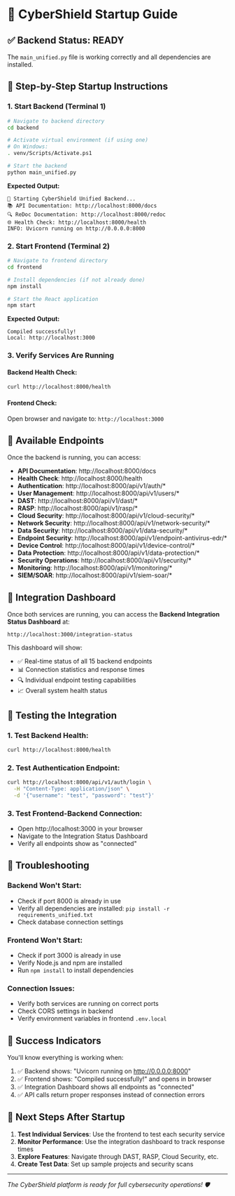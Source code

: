 # 🚀 CyberShield Startup Guide

## ✅ **Backend Status: READY**
The `main_unified.py` file is working correctly and all dependencies are installed.

## 🎯 **Step-by-Step Startup Instructions**

### **1. Start Backend (Terminal 1)**
```bash
# Navigate to backend directory
cd backend

# Activate virtual environment (if using one)
# On Windows:
. venv/Scripts/Activate.ps1

# Start the backend
python main_unified.py
```

**Expected Output:**
```
🚀 Starting CyberShield Unified Backend...
📚 API Documentation: http://localhost:8000/docs
🔍 ReDoc Documentation: http://localhost:8000/redoc
🌐 Health Check: http://localhost:8000/health
INFO: Uvicorn running on http://0.0.0.0:8000
```

### **2. Start Frontend (Terminal 2)**
```bash
# Navigate to frontend directory
cd frontend

# Install dependencies (if not already done)
npm install

# Start the React application
npm start
```

**Expected Output:**
```
Compiled successfully!
Local: http://localhost:3000
```

### **3. Verify Services Are Running**

#### **Backend Health Check:**
```bash
curl http://localhost:8000/health
```

#### **Frontend Check:**
Open browser and navigate to: `http://localhost:3000`

## 🔗 **Available Endpoints**

Once the backend is running, you can access:

- **API Documentation**: http://localhost:8000/docs
- **Health Check**: http://localhost:8000/health
- **Authentication**: http://localhost:8000/api/v1/auth/*
- **User Management**: http://localhost:8000/api/v1/users/*
- **DAST**: http://localhost:8000/api/v1/dast/*
- **RASP**: http://localhost:8000/api/v1/rasp/*
- **Cloud Security**: http://localhost:8000/api/v1/cloud-security/*
- **Network Security**: http://localhost:8000/api/v1/network-security/*
- **Data Security**: http://localhost:8000/api/v1/data-security/*
- **Endpoint Security**: http://localhost:8000/api/v1/endpoint-antivirus-edr/*
- **Device Control**: http://localhost:8000/api/v1/device-control/*
- **Data Protection**: http://localhost:8000/api/v1/data-protection/*
- **Security Operations**: http://localhost:8000/api/v1/security/*
- **Monitoring**: http://localhost:8000/api/v1/monitoring/*
- **SIEM/SOAR**: http://localhost:8000/api/v1/siem-soar/*

## 🎨 **Integration Dashboard**

Once both services are running, you can access the **Backend Integration Status Dashboard** at:

`http://localhost:3000/integration-status`

This dashboard will show:
- ✅ Real-time status of all 15 backend endpoints
- 📊 Connection statistics and response times
- 🔍 Individual endpoint testing capabilities
- 📈 Overall system health status

## 🧪 **Testing the Integration**

### **1. Test Backend Health:**
```bash
curl http://localhost:8000/health
```

### **2. Test Authentication Endpoint:**
```bash
curl http://localhost:8000/api/v1/auth/login \
  -H "Content-Type: application/json" \
  -d '{"username": "test", "password": "test"}'
```

### **3. Test Frontend-Backend Connection:**
- Open http://localhost:3000 in your browser
- Navigate to the Integration Status Dashboard
- Verify all endpoints show as "connected"

## 🚨 **Troubleshooting**

### **Backend Won't Start:**
- Check if port 8000 is already in use
- Verify all dependencies are installed: `pip install -r requirements_unified.txt`
- Check database connection settings

### **Frontend Won't Start:**
- Check if port 3000 is already in use
- Verify Node.js and npm are installed
- Run `npm install` to install dependencies

### **Connection Issues:**
- Verify both services are running on correct ports
- Check CORS settings in backend
- Verify environment variables in frontend `.env.local`

## 🎉 **Success Indicators**

You'll know everything is working when:

1. ✅ Backend shows: "Uvicorn running on http://0.0.0.0:8000"
2. ✅ Frontend shows: "Compiled successfully!" and opens in browser
3. ✅ Integration Dashboard shows all endpoints as "connected"
4. ✅ API calls return proper responses instead of connection errors

## 🔧 **Next Steps After Startup**

1. **Test Individual Services**: Use the frontend to test each security service
2. **Monitor Performance**: Use the integration dashboard to track response times
3. **Explore Features**: Navigate through DAST, RASP, Cloud Security, etc.
4. **Create Test Data**: Set up sample projects and security scans

---

*The CyberShield platform is ready for full cybersecurity operations! 🛡️*
